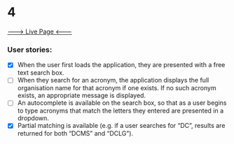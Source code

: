 # 4
[---> Live Page <---](https://surpun.github.io/Founders-Employer-4-DWX-Take-Home-Challenge/)

### User stories:
* [x] When the user first loads the application, they are presented with a free text search box.
* [ ] When they search for an acronym, the application displays the full organisation name for that acronym if one exists. If no such acronym exists, an appropriate message is displayed.
* [ ] An autocomplete is available on the search box, so that as a user begins to type acronyms that match the letters they entered are presented in a dropdown.
* [x] Partial matching is available (e.g. if a user searches for “DC”, results are returned for both “DCMS” and “DCLG”).
